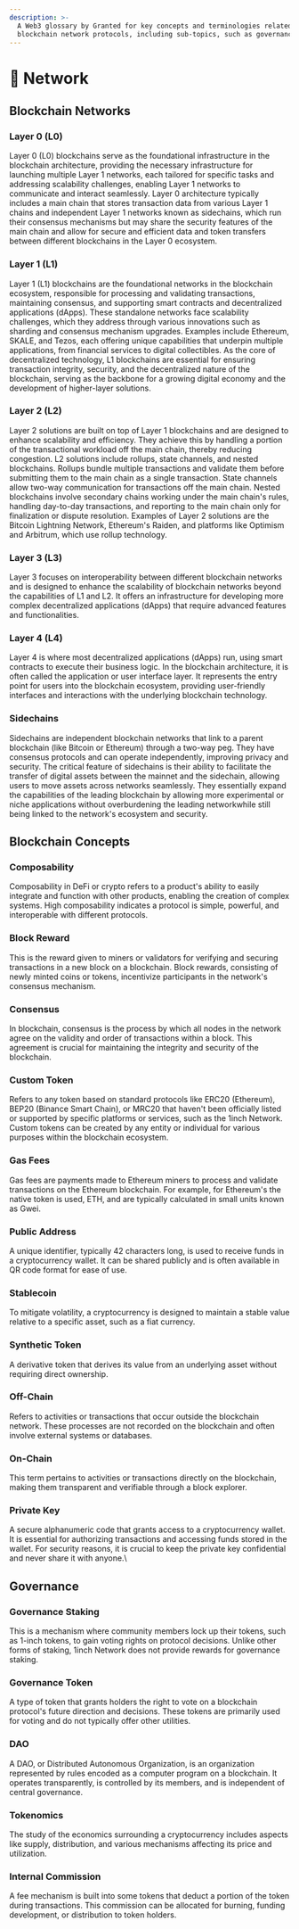 ```yaml
---
description: >-
  A Web3 glossary by Granted for key concepts and terminologies related to
  blockchain network protocols, including sub-topics, such as governance.
---
```


# 🔏 Network

## Blockchain Networks

### **Layer 0 (L0)**

Layer 0 (L0) blockchains serve as the foundational infrastructure in the blockchain architecture,  providing the necessary infrastructure for launching multiple Layer 1 networks, each tailored for specific tasks and addressing scalability challenges, enabling Layer 1 networks to communicate and interact seamlessly. Layer 0 architecture typically includes a main chain that stores transaction data from various Layer 1 chains and independent Layer 1 networks known as sidechains, which run their consensus mechanisms but may share the security features of the main chain and allow for secure and efficient data and token transfers between different blockchains in the Layer 0 ecosystem.

### **Layer 1 (L1)**

Layer 1 (L1) blockchains are the foundational networks in the blockchain ecosystem, responsible for processing and validating transactions, maintaining consensus, and supporting smart contracts and decentralized applications (dApps). These standalone networks face scalability challenges, which they address through various innovations such as sharding and consensus mechanism upgrades. Examples include Ethereum, SKALE, and Tezos, each offering unique capabilities that underpin multiple applications, from financial services to digital collectibles. As the core of decentralized technology, L1 blockchains are essential for ensuring transaction integrity, security, and the decentralized nature of the blockchain, serving as the backbone for a growing digital economy and the development of higher-layer solutions.

### **Layer 2 (L2)**&#x20;

Layer 2 solutions are built on top of Layer 1 blockchains and are designed to enhance scalability and efficiency. They achieve this by handling a portion of the transactional workload off the main chain, thereby reducing congestion. L2 solutions include rollups, state channels, and nested blockchains. Rollups bundle multiple transactions and validate them before submitting them to the main chain as a single transaction. State channels allow two-way communication for transactions off the main chain. Nested blockchains involve secondary chains working under the main chain's rules, handling day-to-day transactions, and reporting to the main chain only for finalization or dispute resolution. Examples of Layer 2 solutions are the Bitcoin Lightning Network, Ethereum's Raiden, and platforms like Optimism and Arbitrum, which use rollup technology​​​​.

### **Layer 3 (L3)**

Layer 3 focuses on interoperability between different blockchain networks and is designed to enhance the scalability of blockchain networks beyond the capabilities of L1 and L2. It offers an infrastructure for developing more complex decentralized applications (dApps) that require advanced features and functionalities.

### **Layer 4 (L4)**

Layer 4 is where most decentralized applications (dApps) run, using smart contracts to execute their business logic​. In the blockchain architecture, it is often called the application or user interface layer. It represents the entry point for users into the blockchain ecosystem, providing user-friendly interfaces and interactions with the underlying blockchain technology.

### **Sidechains**

Sidechains are independent blockchain networks that link to a parent blockchain (like Bitcoin or Ethereum) through a two-way peg. They have consensus protocols and can operate independently, improving privacy and security. The critical feature of sidechains is their ability to facilitate the transfer of digital assets between the mainnet and the sidechain, allowing users to move assets across networks seamlessly. They essentially expand the capabilities of the leading blockchain by allowing more experimental or niche applications without overburdening the leading network​​while still being linked to the network's ecosystem and security.

## Blockchain Concepts

### Composability

Composability in DeFi or crypto refers to a product's ability to easily integrate and function with other products, enabling the creation of complex systems. High composability indicates a protocol is simple, powerful, and interoperable with different protocols.

### **Block Reward**

This is the reward given to miners or validators for verifying and securing transactions in a new block on a blockchain. Block rewards, consisting of newly minted coins or tokens, incentivize participants in the network's consensus mechanism.

### **Consensus**

In blockchain, consensus is the process by which all nodes in the network agree on the validity and order of transactions within a block. This agreement is crucial for maintaining the integrity and security of the blockchain.

### **Custom Token**

Refers to any token based on standard protocols like ERC20 (Ethereum), BEP20 (Binance Smart Chain), or MRC20 that haven't been officially listed or supported by specific platforms or services, such as the 1inch Network. Custom tokens can be created by any entity or individual for various purposes within the blockchain ecosystem.

### Gas Fees

Gas fees are payments made to Ethereum miners to process and validate transactions on the Ethereum blockchain. For example, for Ethereum's the native token is used, ETH, and are typically calculated in small units known as Gwei.

### **Public Address**

A unique identifier, typically 42 characters long, is used to receive funds in a cryptocurrency wallet. It can be shared publicly and is often available in QR code format for ease of use.

### **Stablecoin**

To mitigate volatility, a cryptocurrency is designed to maintain a stable value relative to a specific asset, such as a fiat currency.

### **Synthetic Token**

A derivative token that derives its value from an underlying asset without requiring direct ownership.

### **Off-Chain**

Refers to activities or transactions that occur outside the blockchain network. These processes are not recorded on the blockchain and often involve external systems or databases.

### **On-Chain**

This term pertains to activities or transactions directly on the blockchain, making them transparent and verifiable through a block explorer.

### **Private Key**

A secure alphanumeric code that grants access to a cryptocurrency wallet. It is essential for authorizing transactions and accessing funds stored in the wallet. For security reasons, it is crucial to keep the private key confidential and never share it with anyone.\


## Governance

### **Governance Staking**

This is a mechanism where community members lock up their tokens, such as 1-inch tokens, to gain voting rights on protocol decisions. Unlike other forms of staking, 1inch Network does not provide rewards for governance staking.

### **Governance Token**

A type of token that grants holders the right to vote on a blockchain protocol's future direction and decisions. These tokens are primarily used for voting and do not typically offer other utilities.

### DAO

A DAO, or Distributed Autonomous Organization, is an organization represented by rules encoded as a computer program on a blockchain. It operates transparently, is controlled by its members, and is independent of central governance.

### **Tokenomics**

The study of the economics surrounding a cryptocurrency includes aspects like supply, distribution, and various mechanisms affecting its price and utilization.

### **Internal Commission**

A fee mechanism is built into some tokens that deduct a portion of the token during transactions. This commission can be allocated for burning, funding development, or distribution to token holders.
